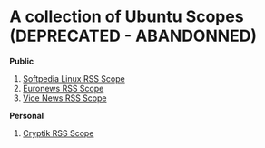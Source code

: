 # A collection of Ubuntu Scopes (DEPRECATED - ABANDONNED)

**Public**
1. [Softpedia Linux RSS Scope](https://github.com/dofishswim/scopes/tree/master/softpedia)  
2. [Euronews RSS Scope](https://github.com/dofishswim/scopes/tree/master/euronews)  
3. [Vice News RSS Scope](https://github.com/dofishswim/scopes/tree/master/vicenews)  

**Personal**
1. [Cryptik RSS Scope](https://github.com/dofishswim/scopes/tree/master/cryptik)  


